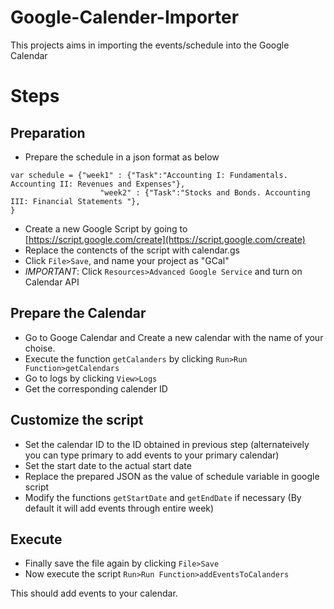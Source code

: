 # Google-Calender-Importer

This projects aims in importing the events/schedule into the Google Calendar

# Steps

## Preparation

- Prepare the schedule in a json format as below

```
var schedule = {"week1" : {"Task":"Accounting I: Fundamentals. Accounting II: Revenues and Expenses"},
                    "week2" : {"Task":"Stocks and Bonds. Accounting III: Financial Statements "},
}
```

- Create a new Google Script by going to [https://script.google.com/create](https://script.google.com/create)
- Replace the contencts of the script with calendar.gs
- Click `File>Save`, and name your project as "GCal"
- _IMPORTANT_: Click `Resources>Advanced Google Service` and turn on Calendar API

## Prepare the Calendar

- Go to Googe Calendar and Create a new calendar with the name of your choise.
- Execute the function `getCalanders` by clicking `Run>Run Function>getCalendars`
- Go to logs by clicking `View>Logs`
- Get the corresponding calender ID

## Customize the script

- Set the calendar ID to the ID obtained in previous step (alternateively you can type primary to add events to your primary calendar)
- Set the start date to the actual start date
- Replace the prepared JSON as the value of schedule variable in google script
- Modify the functions `getStartDate` and `getEndDate` if necessary (By default it will add events through entire week)

## Execute

- Finally save the file again by clicking `File>Save`
- Now execute the script `Run>Run Function>addEventsToCalanders`

This should add events to your calendar.
